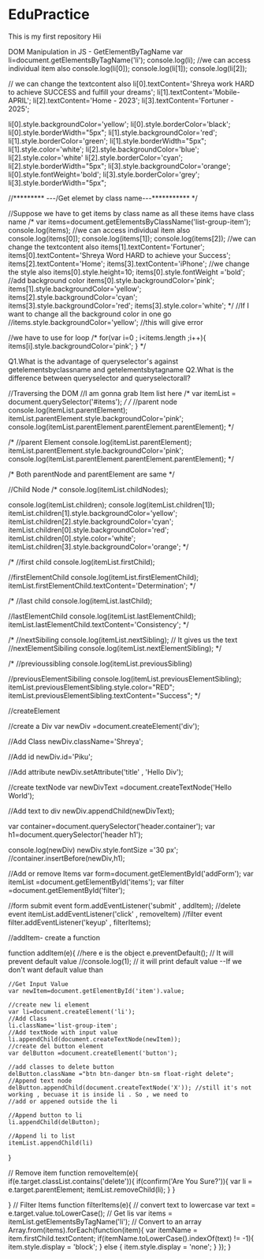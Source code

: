 # EduPractice
This is my first repository
Hii

DOM Manipulation in JS - GetElementByTagName 
var li=document.getElementsByTagName('li');
console.log(li);
//we can access individual item also
console.log(li[0]);
console.log(li[1]);
console.log(li[2]);

// we can change the textcontent also
li[0].textContent='Shreya work HARD to achieve SUCCESS and fulfill your dreams';
li[1].textContent='Mobile-APRIL';
li[2].textContent='Home - 2023';
li[3].textContent='Fortuner - 2025';


li[0].style.backgroundColor='yellow';
li[0].style.borderColor='black';
li[0].style.borderWidth="5px";
li[1].style.backgroundColor='red';
li[1].style.borderColor='green';
li[1].style.borderWidth="5px";
li[1].style.color='white';
li[2].style.backgroundColor='blue';
li[2].style.color='white'
li[2].style.borderColor='cyan';
li[2].style.borderWidth="5px";
li[3].style.backgroundColor='orange';
li[0].style.fontWeight='bold';
li[3].style.borderColor='grey';
li[3].style.borderWidth="5px";


//********* ---/Get elemet by class name---*********** */

//Suppose we have to get items by class name as all these items have class name
  /*   var items=document.getElementsByClassName('list-group-item');
    console.log(items);
    //we can access individual item also
    console.log(items[0]);
    console.log(items[1]);
    console.log(items[2]);
    //we can change the textcontent also
    items[1].textContent='Fortuner';
    items[0].textContent='Shreya Word HARD to achieve your Success';
    items[2].textContent='Home';
    items[3].textContent='iPhone';
    //we change the style also
    items[0].style.height=10;
    items[0].style.fontWeight ='bold';
    //add background color
    items[0].style.backgroundColor='pink';
    items[1].style.backgroundColor='yellow';
    items[2].style.backgroundColor='cyan';
    items[3].style.backgroundColor='red';
    items[3].style.color='white';
 */
//If I want to change all the background color in one go 
//items.style.backgroundColor='yellow';  //this will give error


//we have to use for loop
/* for(var i=0 ; i<items.length ;i++){
    items[i].style.backgroundColor='pink';
} */

Q1.What is the advantage of queryselector's against getelementsbyclassname and getelementsbytagname
Q2.What is the difference between queryselector and queryselectorall?

//Traversing the DOM
//I am gonna grab Item list here
/* var itemList = document.querySelector('#items'); */
/* //parent node
console.log(itemList.parentElement);
itemList.parentElement.style.backgroundColor='pink';
console.log(itemList.parentElement.parentElement.parentElement); */

/* //parent Element
console.log(itemList.parentElement);
itemList.parentElement.style.backgroundColor='pink';
console.log(itemList.parentElement.parentElement.parentElement); */

/* Both parentNode and parentElement are same */

//Child Node
/* console.log(itemList.childNodes);

console.log(itemList.children);
console.log(itemList.children[1]);
itemList.children[1].style.backgroundColor='yellow';
itemList.children[2].style.backgroundColor='cyan';
itemList.children[0].style.backgroundColor='red';
itemList.children[0].style.color='white';
itemList.children[3].style.backgroundColor='orange'; */

/* //first child
console.log(itemList.firstChild);

//firstElementChild
console.log(itemList.firstElementChild);
itemList.firstElementChild.textContent='Determination'; */

/* //last child
console.log(itemList.lastChild);

//lastElementChild
console.log(itemList.lastElementChild);
itemList.lastElementChild.textContent='Consistency'; */


/* //nextSibiling
console.log(itemList.nextSibling); // It gives us the text 
//nextElementSibiling
console.log(itemList.nextElementSibling);
 */

/* //previoussibling
console.log(itemList.previousSibling)

//previousElementSibiling
console.log(itemList.previousElementSibling);
itemList.previousElementSibling.style.color="RED";
itemList.previousElementSibling.textContent="Success"; */


//createElement

//create a Div
var newDiv =document.createElement('div');

//Add Class
newDiv.className='Shreya';

//Add id
newDiv.id='Piku';

//Add attribute
newDiv.setAttribute('title' , 'Hello Div');

//create textNode
var newDivText =document.createTextNode('Hello World');

//Add text to div
newDiv.appendChild(newDivText);

var container=document.querySelector('header.container');
var h1=document.querySelector('header h1');

console.log(newDiv)
newDiv.style.fontSize ='30 px';
//container.insertBefore(newDiv,h1);

//Add or remove Items
var form=document.getElementById('addForm');
var itemList =document.getElementById('items');
var filter =document.getElementById('filter');

//form submit event
form.addEventListener('submit' , addItem);
//delete event
itemList.addEventListener('click' , removeItem)
//filter event
filter.addEventListener('keyup' , filterItems);

//addItem- create a function

function addItem(e){ //here e is the object
    e.preventDefault(); // It will prevent default value
    //console.log(1); // it will print default value --If we don't want default value than 

    //Get Input Value
    var newItem=document.getElementById('item').value;

    //create new li element
    var li=document.createElement('li');
    //Add Class
    li.className='list-group-item';
    //Add textNode with input value
    li.appendChild(document.createTextNode(newItem));
    //create del button element
    var delButton =document.createElement('button');

    //add classes to delete button
    delButton.className ="btn btn-danger btn-sm float-right delete";
    //Append text node
    delButton.appendChild(document.createTextNode('X')); //still it's not working , becuase it is inside li . So , we need to
    //add or appened outside the li

    //Append button to li
    li.appendChild(delButton);

    //Append li to list
    itemList.appendChild(li)

}

// Remove item
function removeItem(e){
    if(e.target.classList.contains('delete')){
      if(confirm('Are You Sure?')){
        var li = e.target.parentElement;
        itemList.removeChild(li);
      }
    }

}
// Filter Items
function filterItems(e){
    // convert text to lowercase
    var text = e.target.value.toLowerCase();
    // Get lis
    var items = itemList.getElementsByTagName('li');
    // Convert to an array
    Array.from(items).forEach(function(item){
      var itemName = item.firstChild.textContent;
      if(itemName.toLowerCase().indexOf(text) != -1){
        item.style.display = 'block';
      } else {
        item.style.display = 'none';
      }
    });
  }
